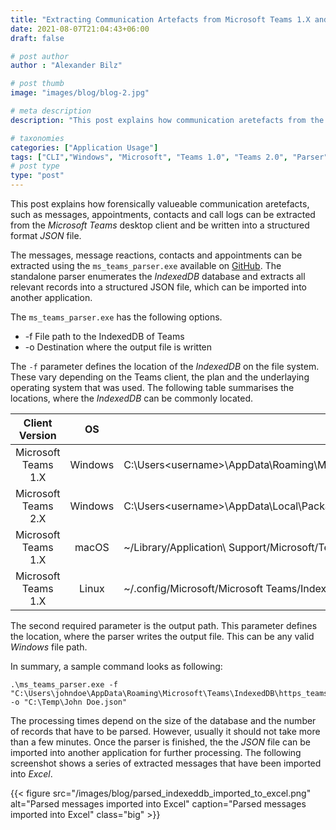 ```yaml
---
title: "Extracting Communication Artefacts from Microsoft Teams 1.X and Teams 2.X"
date: 2021-08-07T21:04:43+06:00
draft: false

# post author
author : "Alexander Bilz"

# post thumb
image: "images/blog/blog-2.jpg"

# meta description
description: "This post explains how communication aretefacts from the IndexedDB of the Microsoft Teams desktop client can be extracted and written into a structured format."

# taxonomies
categories: ["Application Usage"]
tags: ["CLI","Windows", "Microsoft", "Teams 1.0", "Teams 2.0", "Parser", "Data Ingest", "Forensics"]
# post type
type: "post"
---
```

This post explains how forensically valueable communication aretefacts, such as messages, appointments, contacts and call logs can be extracted from the *Microsoft Teams* desktop client and be written into a structured format *JSON* file.

The messages, message reactions, contacts and appointments can be extracted using the `ms_teams_parser.exe` available on [GitHub](https://github.com/lxndrblz/forensicsim/). The standalone parser enumerates the *IndexedDB* database and extracts all relevant records into a structured JSON file, which can be imported into another application.

The `ms_teams_parser.exe` has the following options.
* -f File path to the IndexedDB of Teams
* -o Destination where the output file is written

The `-f` parameter defines the location of the *IndexedDB* on the file system. These vary depending on the Teams client, the plan and the underlaying operating system that was used. The following table summarises the locations, where the *IndexedDB* can be commonly located.

| Client Version       | OS      | Path                                                                                                                                   |
|:---------------------:|:---------:|----------------------------------------------------------------------------------------------------------------------------------------|
| Microsoft Teams 1.X | Windows | C:\Users\<username>\AppData\Roaming\Microsoft\Teams\IndexedDB\<url>.indexeddb.leveldb                                                  |
| Microsoft Teams 2.X | Windows | C:\Users\<username>\AppData\Local\Packages\MicrosoftTeams_8wekyb3d8bbwe\LocalCache\Microsoft\MSTeams\EBWebView\Default\IndexedDB\<url> |
| Microsoft Teams 1.X | macOS   | ~/Library/Application\ Support/Microsoft/Teams/IndexedDB/<url>.indexeddb.leveldb                                                       |
| Microsoft Teams 1.X | Linux   | ~/.config/Microsoft/Microsoft Teams/IndexedDB/<url>.indexeddb.leveldb                                                              |

The second required parameter is the output path. This parameter defines the location, where the parser writes the output file. This can be any valid *Windows* file path.

In summary, a sample command looks as following:
```text
.\ms_teams_parser.exe -f "C:\Users\johndoe\AppData\Roaming\Microsoft\Teams\IndexedDB\https_teams.microsoft.com_0.indexeddb.leveldb" -o "C:\Temp\John Doe.json"
```
The processing times depend on the size of the database and the number of records that have to be parsed. However, usually it should not take more than a few minutes. Once the parser is finished, the the *JSON* file can be imported into another application for further processing. The following screenshot shows a series of extracted messages that have been imported into *Excel*.

{{< figure src="/images/blog/parsed_indexeddb_imported_to_excel.png" alt="Parsed messages imported into Excel" caption="Parsed messages imported into Excel" class="big" >}}



